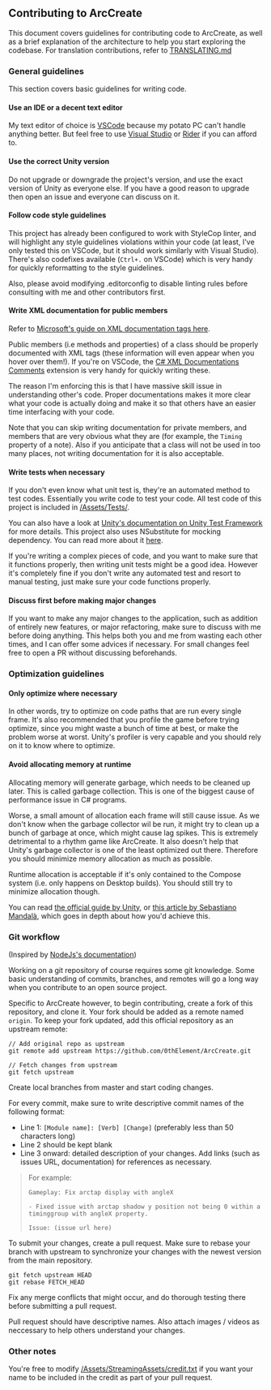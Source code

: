## Contributing to ArcCreate

This document covers guidelines for contributing code to ArcCreate, as well as a brief explanation of the architecture to help you start exploring the codebase.
For translation contributions, refer to [TRANSLATING.md](TRANSLATING.md)

### General guidelines

This section covers basic guidelines for writing code.

#### Use an IDE or a decent text editor

My text editor of choice is [VSCode](https://code.visualstudio.com/) because my potato PC can't handle anything better. But feel free to use [Visual Studio](https://visualstudio.microsoft.com) or [Rider](https://www.jetbrains.com/rider/) if you can afford to.

#### Use the correct Unity version

Do not upgrade or downgrade the project's version, and use the exact version of Unity as everyone else. If you have a good reason to upgrade then open an issue and everyone can discuss on it.

#### Follow code style guidelines

This project has already been configured to work with StyleCop linter, and will highlight any style guidelines violations within your code (at least, I've only tested this on VSCode, but it should work similarly with Visual Studio). There's also codefixes available (`Ctrl+.` on VSCode) which is very handy for quickly reformatting to the style guidelines.

Also, please avoid modifying .editorconfig to disable linting rules before consulting with me and other contributors first.

#### Write XML documentation for public members

Refer to [Microsoft's guide on XML documentation tags here](https://learn.microsoft.com/en-us/dotnet/csharp/language-reference/xmldoc/recommended-tags).

Public members (i.e methods and properties) of a class should be properly documented with XML tags (these information will even appear when you hover over them!). If you're on VSCode, the [C# XML Documentations Comments](https://marketplace.visualstudio.com/items?itemName=k--kato.docomment) extension is very handy for quickly writing these.

The reason I'm enforcing this is that I have massive skill issue in understanding other's code. Proper documentations makes it more clear what your code is actually doing and make it so that others have an easier time interfacing with your code.

Note that you can skip writing documentation for private members, and members that are very obvious what they are (for example, the `Timing` property of a note). Also if you anticipate that a class will not be used in too many places, not writing documentation for it is also acceptable.

#### Write tests when necessary

If you don't even know what unit test is, they're an automated method to test codes. Essentially you write code to test your code. All test code of this project is included in [/Assets/Tests/](/Assets/Tests/).

You can also have a look at [Unity's documentation on Unity Test Framework](https://docs.unity3d.com/Packages/com.unity.test-framework@1.3/manual/index.html) for more details. This project also uses NSubstitute for mocking dependency. You can read more about it [here](https://nsubstitute.github.io).

If you're writing a complex pieces of code, and you want to make sure that it functions properly, then writing unit tests might be a good idea. However it's completely fine if you don't write any automated test and resort to manual testing, just make sure your code functions properly.

#### Discuss first before making major changes

If you want to make any major changes to the application, such as addition of entirely new features, or major refactoring, make sure to discuss with me before doing anything. This helps both you and me from wasting each other times, and I can offer some advices if necessary. For small changes feel free to open a PR without discussing beforehands.

### Optimization guidelines

#### Only optimize where necessary

In other words, try to optimize on code paths that are run every single frame. It's also recommended that you profile the game before trying optimize, since you might waste a bunch of time at best, or make the problem worse at worst. Unity's profiler is very capable and you should rely on it to know where to optimize.

#### Avoid allocating memory at runtime

Allocating memory will generate garbage, which needs to be cleaned up later. This is called garbage collection. This is one of the biggest cause of performance issue in C# programs.

Worse, a small amount of allocation each frame will still cause issue. As we don't know when the garbage collector wil be run, it might try to clean up a bunch of garbage at once, which might cause lag spikes. This is extremely detrimental to a rhythm game like ArcCreate. It also doesn't help that Unity's garbage collector is one of the least optimized out there. Therefore you should minimize memory allocation as much as possible.

Runtime allocation is acceptable if it's only contained to the Compose system (i.e. only happens on Desktop builds). You should still try to minimize allocation though.

You can read [the official guide by Unity](https://docs.unity3d.com/Manual/performance-garbage-collection-best-practices.html), or [this article by Sebastiano Mandalà](https://www.sebaslab.com/zero-allocation-code-in-unity/), which goes in depth about how you'd achieve this.

### Git workflow

(Inspired by [NodeJs's documentation](https://github.com/nodejs/node/blob/main/doc/contributing/pull-requests.md))

Working on a git repository of course requires some git knowledge. Some basic understanding of commits, branches, and remotes will go a long way when you contribute to an open source project.

Specific to ArcCreate however, to begin contributing, create a fork of this repository, and clone it. Your fork should be added as a remote named `origin`. To keep your fork updated, add this official repository as an upstream remote:

```
// Add original repo as upstream
git remote add upstream https://github.com/0thElement/ArcCreate.git

// Fetch changes from upstream
git fetch upstream
```

Create local branches from master and start coding changes.

For every commit, make sure to write descriptive commit names of the following format:

- Line 1: `[Module name]: [Verb] [Change]` (preferably less than 50 characters long)
- Line 2 should be kept blank 
- Line 3 onward: detailed description of your changes. Add links (such as issues URL, documentation) for references as necessary.

> For example:
> ```
> Gameplay: Fix arctap display with angleX
> 
> - Fixed issue with arctap shadow y position not being 0 within a timinggroup with angleX property.
> 
> Issue: (issue url here)
> ```

To submit your changes, create a pull request. Make sure to rebase your branch with upstream to synchronize your changes with the newest version from the main repository.
```
git fetch upstream HEAD
git rebase FETCH_HEAD
```
Fix any merge conflicts that might occur, and do thorough testing there before submitting a pull request.

Pull request should have descriptive names. Also attach images / videos as neccessary to help others understand your changes.

### Other notes

You're free to modify [/Assets/StreamingAssets/credit.txt](/Assets/StreamingAssets/credit.txt) if you want your name to be included in the credit as part of your pull request.
